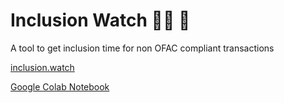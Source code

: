 # Inclusion Watch 🦹🏼️ 🔎

A tool to get inclusion time for non OFAC compliant transactions

[inclusion.watch](https://inclusion.watch)

[Google Colab Notebook](https://colab.research.google.com/drive/174MD1XoUBSwjzT-X3lDqPApwX2HlNFyL)
